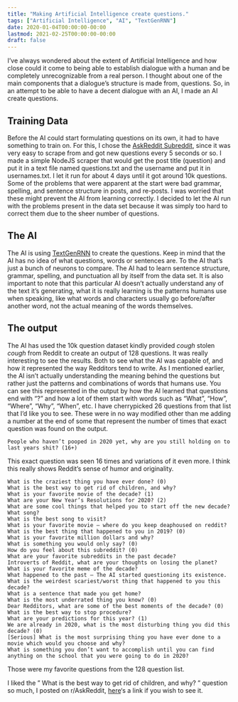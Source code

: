 ```yaml
---
title: "Making Artificial Intelligence create questions."
tags: ["Artificial Intelligence", "AI", "TextGenRNN"]
date: 2020-01-04T00:00:00-00:00
lastmod: 2021-02-25T00:00:00-00:00
draft: false
---
```


I’ve always wondered about the extent of Artificial Intelligence and how close could it come to being able to establish dialogue with a human and be completely unrecognizable from a real person. I thought about one of the main components that a dialogue’s structure is made from, questions. So, in an attempt to be able to have a decent dialogue with an AI, I made an AI create questions.

## Training Data

Before the AI could start formulating questions on its own, it had to have something to train on. For this, I chose the [AskReddit Subreddit](https://www.reddit.com/r/AskReddit), since it was very easy to scrape from and got new questions every 5 seconds or so. I made a simple NodeJS scraper that would get the post title (question) and put it in a text file named questions.txt and the username and put it in usernames.txt. I let it run for about 4 days until it got around 10k questions. Some of the problems that were apparent at the start were bad grammar, spelling, and sentence structure in posts, and re-posts. I was worried that these might prevent the AI from learning correctly. I decided to let the AI run with the problems present in the data set because it was simply too hard to correct them due to the sheer number of questions.

## The AI

The AI is using [TextGenRNN](https://github.com/minimaxir/textgenrnn) to create the questions. Keep in mind that the AI has no idea of what questions, words or sentences are. To the AI that’s just a bunch of neurons to compare. The AI had to learn sentence structure, grammar, spelling, and punctuation all by itself from the data set. It is also important to note that this particular AI doesn’t actually understand any of the text it’s generating, what it is really learning is the patterns humans use when speaking, like what words and characters usually go before/after another word, not the actual meaning of the words themselves.

## The output

The AI has used the 10k question dataset kindly provided _cough_ stolen _cough_ from Reddit to create an output of 128 questions. It was really interesting to see the results. Both to see what the AI was capable of, and how it represented the way Redditors tend to write. As I mentioned earlier, the AI isn’t actually understanding the meaning behind the questions but rather just the patterns and combinations of words that humans use. You can see this represented in the output by how the AI learned that questions end with “?” and how a lot of them start with words such as “What”, “How”, “Where”, “Why”, “When”, etc. I have cherrypicked 26 questions from that list that I’d like you to see. These were in no way modified other than me adding a number at the end of some that represent the number of times that exact question was found on the output.

```
People who haven’t pooped in 2020 yet, why are you still holding on to last years shit? (16+)
```

This exact question was seen 16 times and variations of it even more. I think this really shows Reddit’s sense of humor and originality.

```
What is the craziest thing you have ever done? (0)
What is the best way to get rid of children, and why?
What is your favorite movie of the decade? (1)
What are your New Year’s Resolutions for 2020? (2)
What are some cool things that helped you to start off the new decade?
What song?
What is the best song to visit?
What is your favorite movie – where do you keep deaphoused on reddit?
What is the best thing that happened to you in 2019? (0)
What is your favorite million dollars and why?
What is something you would only say? (0)
How do you feel about this subreddit? (0)
What are your favorite subreddits in the past decade?
Introverts of Reddit, what are your thoughts on losing the planet?
What is your favorite meme of the decade?
What happened to the past – The AI started questioning its existence.
What is the weirdest scariest/worst thing that happened to you this decade?
What is a sentence that made you get home?
What is the most underrated thing you know? (0)
Dear Redditors, what are some of the best moments of the decade? (0)
What is the best way to stop procedure?
What are your predictions for this year? (1)
We are already in 2020, what is the most disturbing thing you did this decade? (0)
[Serious] What is the most surprising thing you have ever done to a movie which would you choose and why?
What is something you don’t want to accomplish until you can find anything on the school that you were going to do in 2020?
```

Those were my favorite questions from the 128 question list.

I liked the ” What is the best way to get rid of children, and why? ” question so much, I posted on r/AskReddit, [here](https://www.reddit.com/r/AskReddit/comments/ejudbj/what_is_the_best_way_to_get_rid_of_children_and/)‘s a link if you wish to see it.
